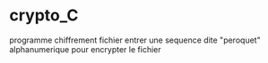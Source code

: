 # crypto_C
programme chiffrement fichier
entrer une sequence dite "peroquet" alphanumerique pour encrypter le fichier
